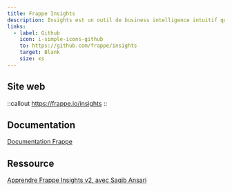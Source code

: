 ```yaml
---
title: Frappe Insights
description: Insights est un outil de business intelligence intuitif qui permet de connecter, analyser et extraire des informations à partir de multiples sources de données.
links:
  - label: Github
    icon: i-simple-icons-github
    to: https://github.com/frappe/insights
    target: Blank
    size: xs
---
```


## Site web

::callout
<https://frappe.io/insights>
::

## Documentation

[Documentation Frappe](https://docs.frappeinsights.com/)

## Ressource

[Apprendre Frappe Insights v2, avec Saqib Ansari](https://www.youtube.com/live/GQ6lVYzZCDk)
